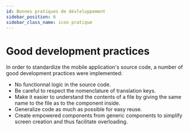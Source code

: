 ```yaml
---
id: Bonnes pratiques de dévleloppement
sidebar_position: 6
sidebar_class_name: icon pratique
---
```


# Good development practices

In order to standardize the mobile application's source code, a number of good development practices were implemented:

- No functionnal logic in the source code.
- Be careful to respect the nomenclature of translation keys.
- Make it easier to understand the contents of a file by giving the same name to the file as to the component inside.
- Generalize code as much as possible for easy reuse.
- Create empowered components from generic components to simplify screen creation and thus facilitate overloading.
